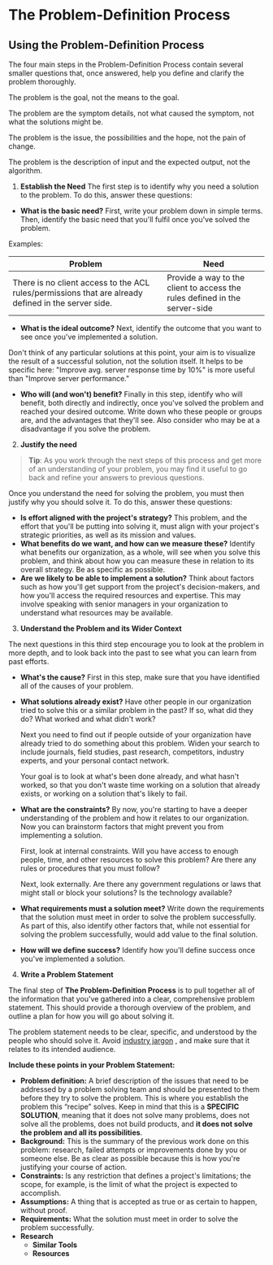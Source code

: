 # The Problem-Definition Process

## Using the Problem-Definition Process

The four main steps in the Problem-Definition Process contain several smaller questions that, once answered, help you define and clarify the problem thoroughly.

The problem is the goal, not the means to the goal.

The problem are the symptom details, not what caused the symptom, not what the solutions might be.

The problem is the issue, the possibilities and the hope, not the pain of change.

The problem is the description of input and the expected output, not the algorithm.


1. **Establish the Need**
The first step is to identify why you need a solution to the problem. To do this, answer these questions:

  * **What is the basic need?** First, write your problem down in simple terms. Then, identify the basic need that you'll fulfil once you've solved the problem.

  Examples:

  |Problem  |Need |
  |---  |---  |
  |There is no client access to the ACL rules/permissions that are already defined in the server side.|Provide a way to the client to access the rules defined in the server-side|


  * **What is the ideal outcome?** Next, identify the outcome that you want to see once you've implemented a solution.

  Don't think of any particular solutions at this point, your aim is to visualize the result of a successful solution, not the solution itself.
  It helps to be specific here: "Improve avg. server response time by 10%" is more useful than "Improve server performance."

  * **Who will (and won't) benefit?** Finally in this step, identify who will benefit, both directly and indirectly, once you've solved the problem and reached your desired outcome. Write down who these people or groups are, and the advantages that they'll see. Also consider who may be at a disadvantage if you solve the problem.


2. **Justify the need**

> **Tip**: As you work through the next steps of this process and get more of an understanding of your problem, you may find it useful to go back and refine your answers to previous questions.

Once you understand the need for solving the problem, you must then justify why you should solve it. To do this, answer these questions:

* **Is effort aligned with the project's strategy?** This problem, and the effort that you'll be putting into solving it, must align with your project's strategic priorities, as well as its mission and values.
* **What benefits do we want, and how can we measure these?** Identify what benefits our organization, as a whole, will see when you solve this problem, and think about how you can measure these in relation to its overall strategy. Be as specific as possible.
* **Are we likely to be able to implement a solution?** Think about factors such as how you'll get support from the project's decision-makers, and how you'll access the required resources and expertise. This may involve speaking with senior managers in your organization to understand what resources may be available.


3. **Understand the Problem and its Wider Context**

The next questions in this third step encourage you to look at the problem in more depth, and to look back into the past to see what you can learn from past efforts.

* **What's the cause?** First in this step, make sure that you have identified all of the causes of your problem.
* **What solutions already exist?** Have other people in our organization tried to solve this or a similar problem in the past? If so, what did they do? What worked and what didn't work?

  Next you need to find out if people outside of your organization have already tried to do something about this problem. Widen your search to include journals, field studies, past research, competitors, industry experts, and your personal contact network.

  Your goal is to look at what's been done already, and what hasn't worked, so that you don't waste time working on a solution that already exists, or working on a solution that's likely to fail.

* **What are the constraints?** By now, you're starting to have a deeper understanding of the problem and how it relates to our organization. Now you can brainstorm factors that might prevent you from implementing a solution.

  First, look at internal constraints. Will you have access to enough people, time, and other resources to solve this problem? Are there any rules or procedures that you must follow?

  Next, look externally. Are there any government regulations or laws that might stall or block your solutions? Is the technology available?

* **What requirements must a solution meet?** Write down the requirements that the solution must meet in order to solve the problem successfully. As part of this, also identify other factors that, while not essential for solving the problem successfully, would add value to the final solution.
* **How will we define success?** Identify how you'll define success once you've implemented a solution.


4. **Write a Problem Statement**

The final step of **The Problem-Definition Process** is to pull together all of the information that you've gathered into a clear, comprehensive problem statement. This should provide a thorough overview of the problem, and outline a plan for how you will go about solving it.

The problem statement needs to be clear, specific, and understood by the people who should solve it. Avoid [industry jargon](http://www.dictionary.com/browse/jargon) , and make sure that it relates to its intended audience.

  **Include these points in your Problem Statement:**

* **Problem definition:** A brief description of the issues that need to be addressed by a problem solving team and should be presented to them before they try to solve the problem. This is where you establish the problem this “recipe” solves. Keep in mind that this is a **SPECIFIC SOLUTION**, meaning that it does not solve many problems, does not solve all the problems, does not build products, and **it does not solve the problem and all its possibilities**.
* **Background:** This is the summary of the previous work done on this problem: research, failed attempts or improvements done by you or someone else. Be as clear as possible because this is how you're justifying your course of action.
* **Constraints:** Is any restriction that defines a project's limitations; the scope, for example, is the limit of what the project is expected to accomplish.
* **Assumptions:** A thing that is accepted as true or as certain to happen, without proof.
* **Requirements:** What the solution must meet in order to solve the problem successfully.
* **Research**
  * **Similar Tools**
  * **Resources**


